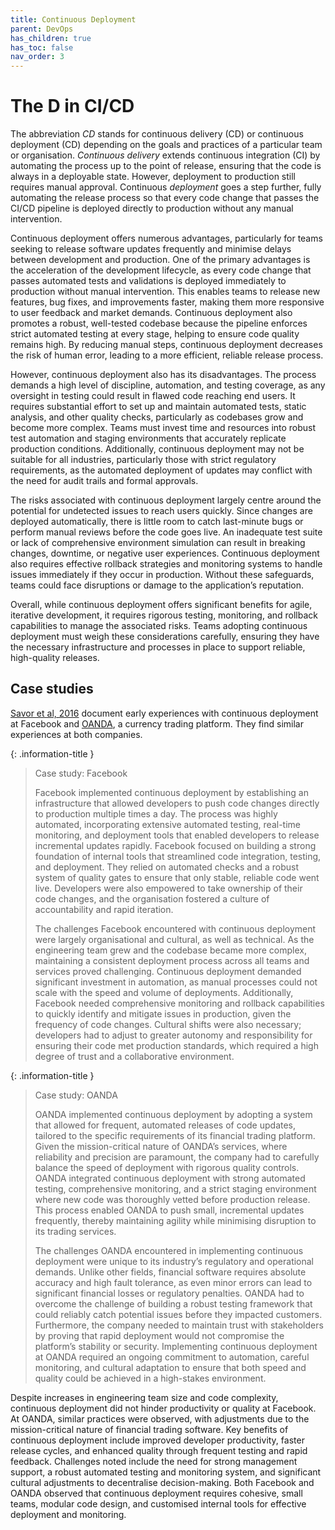 ```yaml
---
title: Continuous Deployment
parent: DevOps
has_children: true
has_toc: false
nav_order: 3
---
```


# The D in CI/CD

The abbreviation _CD_ stands for continuous delivery (CD) or continuous deployment (CD) depending on the
goals and practices of a particular team or organisation. _Continuous delivery_ extends continuous 
integration (CI) by automating the process up to the point of release, ensuring that the code is always 
in a deployable state. However, deployment to production still requires manual approval. Continuous 
_deployment_ goes a step further, fully automating the release process so that every code change 
that passes the CI/CD pipeline is deployed directly to production without any manual intervention.

Continuous deployment offers numerous advantages, particularly for teams seeking to release software 
updates frequently and minimise delays between development and production. One of the primary advantages 
is the acceleration of the development lifecycle, as every code change that passes automated tests and 
validations is deployed immediately to production without manual intervention. This enables teams to 
release new features, bug fixes, and improvements faster, making them more responsive to user feedback 
and market demands. Continuous deployment also promotes a robust, well-tested codebase because the 
pipeline enforces strict automated testing at every stage, helping to ensure code quality remains high. 
By reducing manual steps, continuous deployment decreases the risk of human error, leading to a more 
efficient, reliable release process.

However, continuous deployment also has its disadvantages. The process demands a high level of discipline, 
automation, and testing coverage, as any oversight in testing could result in flawed code reaching 
end users. It requires substantial effort to set up and maintain automated tests, static analysis, and 
other quality checks, particularly as codebases grow and become more complex. Teams must invest time and 
resources into robust test automation and staging environments that accurately replicate production 
conditions. Additionally, continuous deployment may not be suitable for all industries, particularly 
those with strict regulatory requirements, as the automated deployment of updates may conflict with the 
need for audit trails and formal approvals.

The risks associated with continuous deployment largely centre around the potential for undetected 
issues to reach users quickly. Since changes are deployed automatically, there is little room to catch 
last-minute bugs or perform manual reviews before the code goes live. An inadequate test suite or lack of 
comprehensive environment simulation can result in breaking changes, downtime, or negative user 
experiences. Continuous deployment also requires effective rollback strategies and monitoring systems 
to handle issues immediately if they occur in production. Without these safeguards, teams could face 
disruptions or damage to the application’s reputation.

Overall, while continuous deployment offers significant benefits for agile, iterative development, it 
requires rigorous testing, monitoring, and rollback capabilities to manage the associated risks. Teams 
adopting continuous deployment must weigh these considerations carefully, ensuring they have the necessary 
infrastructure and processes in place to support reliable, high-quality releases.

## Case studies

[Savor et al, 2016](http://dx.doi.org/10.1145/2889160.2889223) document early experiences with 
continuous deployment at Facebook and [OANDA](https://www.oanda.com/uk-en/), a currency trading platform. 
They find similar experiences at both companies.

{: .information-title }
> <i class="fa-solid fa-circle-info"></i> Case study: Facebook
> 
> Facebook implemented continuous deployment by establishing an infrastructure that allowed developers to 
> push code changes directly to production multiple times a day. The process was highly automated, 
> incorporating extensive automated testing, real-time monitoring, and deployment tools that enabled 
> developers to release incremental updates rapidly. Facebook focused on building a strong foundation of 
> internal tools that streamlined code integration, testing, and deployment. They relied on automated 
> checks and a robust system of quality gates to ensure that only stable, reliable code went live. 
> Developers were also empowered to take ownership of their code changes, and the organisation fostered 
> a culture of accountability and rapid iteration.
>
> The challenges Facebook encountered with continuous deployment were largely organisational and cultural, 
> as well as technical. As the engineering team grew and the codebase became more complex, maintaining a 
> consistent deployment process across all teams and services proved challenging. Continuous deployment 
> demanded significant investment in automation, as manual processes could not scale with the speed and 
> volume of deployments. Additionally, Facebook needed comprehensive monitoring and rollback capabilities 
> to quickly identify and mitigate issues in production, given the frequency of code changes. Cultural 
> shifts were also necessary; developers had to adjust to greater autonomy and responsibility for ensuring 
> their code met production standards, which required a high degree of trust and a collaborative environment.

{: .information-title }
> <i class="fa-solid fa-circle-info"></i> Case study: OANDA
> 
> OANDA implemented continuous deployment by adopting a system that allowed for frequent, automated 
> releases of code updates, tailored to the specific requirements of its financial trading platform. 
> Given the mission-critical nature of OANDA’s services, where reliability and precision are paramount, 
> the company had to carefully balance the speed of deployment with rigorous quality controls. OANDA 
> integrated continuous deployment with strong automated testing, comprehensive monitoring, and a strict 
> staging environment where new code was thoroughly vetted before production release. This process enabled 
> OANDA to push small, incremental updates frequently, thereby maintaining agility while minimising 
> disruption to its trading services.
>
> The challenges OANDA encountered in implementing continuous deployment were unique to its industry’s 
> regulatory and operational demands. Unlike other fields, financial software requires absolute accuracy 
> and high fault tolerance, as even minor errors can lead to significant financial losses or regulatory 
> penalties. OANDA had to overcome the challenge of building a robust testing framework that could reliably 
> catch potential issues before they impacted customers. Furthermore, the company needed to maintain trust 
> with stakeholders by proving that rapid deployment would not compromise the platform’s stability or 
> security. Implementing continuous deployment at OANDA required an ongoing commitment to automation, 
> careful monitoring, and cultural adaptation to ensure that both speed and quality could be achieved in 
> a high-stakes environment.

Despite increases in engineering team size and code complexity, continuous deployment did not hinder 
productivity or quality at Facebook. At OANDA, similar practices were observed, with adjustments due to 
the mission-critical nature of financial trading software. Key benefits of continuous deployment include 
improved developer productivity, faster release cycles, and enhanced quality through frequent testing and 
rapid feedback. Challenges noted include the need for strong management support, a robust automated 
testing and monitoring system, and significant cultural adjustments to decentralise decision-making. 
Both Facebook and OANDA observed that continuous deployment requires cohesive, small teams, modular code 
design, and customised internal tools for effective deployment and monitoring.

